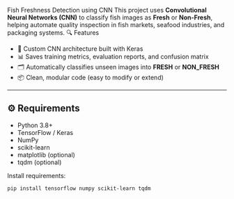 Fish Freshness Detection using CNN
This project uses **Convolutional Neural Networks (CNN)** to classify fish images as **Fresh** or **Non-Fresh**, helping automate quality inspection in fish markets, seafood industries, and packaging systems.
🔍 Features

- 🧠 Custom CNN architecture built with Keras
- 📊 Saves training metrics, evaluation reports, and confusion matrix
- 🗂️ Automatically classifies unseen images into **FRESH** or **NON_FRESH**
- 📦 Clean, modular code (easy to modify or extend)

---

## ⚙️ Requirements

- Python 3.8+
- TensorFlow / Keras
- NumPy
- scikit-learn
- matplotlib (optional)
- tqdm (optional)

Install requirements:

```bash
pip install tensorflow numpy scikit-learn tqdm
